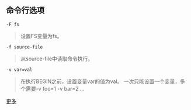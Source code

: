 ## 命令行选项
```-F fs```
> 设置FS变量为fs。

```-f source-file```
> 从source-file中读取命令执行。

``` -v var=val ```
> 在执行BEGIN之前，设置变量var的值为val。
> 一次只能设置一个变量，多个需要-v foo=1 -v bar=2 ...

[更多](https://www.gnu.org/software/gawk/manual/gawk.html#Getting-Started)
